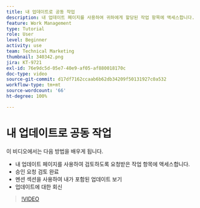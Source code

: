 ```yaml
---
title: 내 업데이트로 공동 작업
description: 내 업데이트 페이지를 사용하여 귀하에게 할당된 작업 항목에 액세스합니다.
feature: Work Management
type: Tutorial
role: User
level: Beginner
activity: use
team: Technical Marketing
thumbnail: 340342.png
jira: KT-9721
exl-id: 76e9dc5d-05e7-40e9-af05-af880018170c
doc-type: video
source-git-commit: d17df7162ccaab6b62db34209f50131927c0a532
workflow-type: tm+mt
source-wordcount: '66'
ht-degree: 100%

---
```


# 내 업데이트로 공동 작업

이 비디오에서는 다음 방법을 배우게 됩니다.

* 내 업데이트 페이지를 사용하여 검토하도록 요청받은 작업 항목에 액세스합니다.
* 승인 요청 검토 완료
* 멘션 섹션을 사용하여 내가 포함된 업데이트 보기
* 업데이트에 대한 회신

>[!VIDEO](https://video.tv.adobe.com/v/340342/?quality=12&learn=on&enablevpops)
